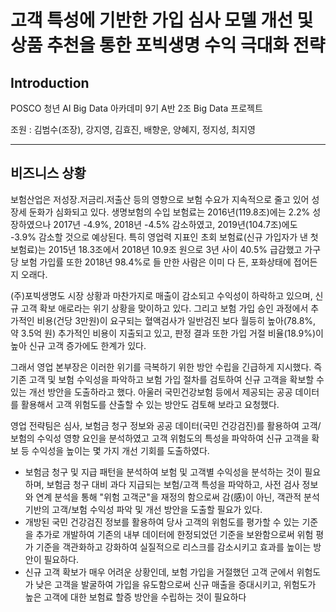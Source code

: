 # 고객 특성에 기반한 가입 심사 모델 개선 및 상품 추천을 통한 포빅생명 수익 극대화 전략

## Introduction

POSCO 청년 AI Big Data 아카데미 9기 A반 2조 Big Data 프로젝트  

조원 : 김범수(조장), 강지영, 김효진, 배향운, 양혜지, 정지성, 최지영

---

## 비즈니스 상황

보험산업은 저성장.저금리.저출산 등의 영향으로 보험 수요가 지속적으로 줄고 있어 성장세 둔화가 심화되고 있다. 생명보험의 수입 보험료는 2016년(119.8조)에는 2.2% 성장하였으나 2017년 -4.9%, 2018년 -4.5% 감소하였고, 2019년(104.7조)에도 -3.9% 감소할 것으로 예상된다. 특히 영업력 지표인 초회 보험료(신규 가입자가 낸 첫 보험료)는 2015년 18.3조에서 2018년 10.9조 원으로 3년 사이 40.5% 급감했고 가구당 보험 가입률 또한 2018년 98.4%로 들 만한 사람은 이미 다 든, 포화상태에 접어든 지 오래다.

(주)포빅생명도 시장 상황과 마찬가지로 매출이 감소되고 수익성이 하락하고 있으며, 신규 고객 확보 애로라는 위기 상황을 맞이하고 있다. 그리고 보험 가입 승인 과정에서 추가적인 비용(건당 3만원)이 요구되는 혈액검사가 일반검진 보다 월등히 높아(78.8%, 약 3.5억 원) 추가적인 비용이 지출되고 있고, 판정 결과 또한 가입 거절 비율(18.9%)이 높아 신규 고객 증가에도 한계가 있다.

그래서 영업 본부장은 이러한 위기를 극복하기 위한 방안 수립을 긴급하게 지시했다. 즉 기존 고객 및 보험 수익성을 파악하고 보험 가입 절차를 검토하여 신규 고객을 확보할 수 있는 개선 방안을 도출하라고 했다. 아울러 국민건강보험 등에서 제공되는 공공 데이터를 활용해서 고객 위험도를 산출할 수 있는 방안도 검토해 보라고 요청했다.

영업 전략팀은 심사, 보험금 청구 정보와 공공 데이터(국민 건강검진)를 활용하여 고객/보험의 수익성 영향 요인을 분석하였고 고객 위험도의 특성을 파악하여 신규 고객을 확보 등 수익성을 높이는 몇 가지 개선 기회를 도출하였다.

- 보험금 청구 및 지급 패턴을 분석하여 보험 및 고객별 수익성을 분석하는 것이 필요하며, 보험금 청구 대비 과다 지급되는 보험/고객 특성을 파악하고, 사전 검사 정보와 연계 분석을 통해 "위험 고객군"을 재정의 함으로써 감(感)이 아닌, 객관적 분석 기반의 고객/보험 수익성 파악 및 개선 방안을 도출할 필요가 있다.
- 개방된 국민 건강검진 정보를 활용하여 당사 고객의 위험도를 평가할 수 있는 기준을 추가로 개발하여 기존의 내부 데이터에 한정되었던 기준을 보완함으로써 위험 평가 기준을 객관화하고 강화하여 실질적으로 리스크를 감소시키고 효과를 높이는 방안이 필요하다.
- 신규 고객 확보가 매우 어려운 상황인데, 보험 가입을 거절했던 고객 군에서 위험도가 낮은 고객을 발굴하여 가입을 유도함으로써 신규 매출을 증대시키고, 위험도가 높은 고객에 대한 보험료 할증 방안을 수립하는 것이 필요하다


